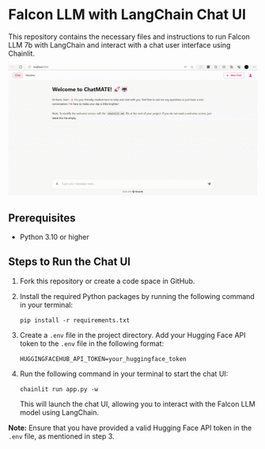 # Falcon LLM with LangChain Chat UI

This repository contains the necessary files and instructions to run Falcon LLM 7b with LangChain and interact with a chat user interface using Chainlit.

![demo](demos/demo.gif)

## Prerequisites

- Python 3.10 or higher

## Steps to Run the Chat UI

1. Fork this repository or create a code space in GitHub.

2. Install the required Python packages by running the following command in your terminal:

   ```
   pip install -r requirements.txt
   ```

3. Create a `.env` file in the project directory. Add your Hugging Face API token to the `.env` file in the following format:

   ```
   HUGGINGFACEHUB_API_TOKEN=your_huggingface_token
   ```

4. Run the following command in your terminal to start the chat UI:

   ```
   chainlit run app.py -w
   ```

   This will launch the chat UI, allowing you to interact with the Falcon LLM model using LangChain.

**Note:** Ensure that you have provided a valid Hugging Face API token in the `.env` file, as mentioned in step 3.
